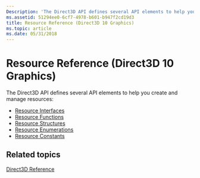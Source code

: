 ```yaml
---
Description: 'The Direct3D API defines several API elements to help you create and manage resources:'
ms.assetid: 51294ee0-6cf7-4978-b601-b947f2cd19d3
title: Resource Reference (Direct3D 10 Graphics)
ms.topic: article
ms.date: 05/31/2018
---
```


# Resource Reference (Direct3D 10 Graphics)

The Direct3D API defines several API elements to help you create and manage resources:

-   [Resource Interfaces](d3d10-graphics-reference-resource-interfaces.md)
-   [Resource Functions](d3d10-graphics-reference-resource-functions.md)
-   [Resource Structures](d3d10-graphics-reference-resource-structures.md)
-   [Resource Enumerations](d3d10-graphics-reference-resource-enums.md)
-   [Resource Constants](d3d10-graphics-reference-resource-constants.md)

## Related topics

<dl> <dt>

[Direct3D Reference](d3d10-graphics-reference-d3d10.md)
</dt> </dl>

 

 



